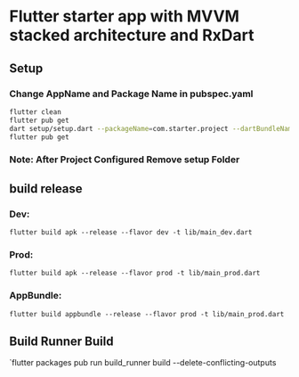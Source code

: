 # Flutter starter app with MVVM stacked architecture and RxDart 

## Setup

### Change AppName and Package Name in pubspec.yaml
```bash
flutter clean
flutter pub get
dart setup/setup.dart --packageName=com.starter.project --dartBundleName=starter --appName=Starter
flutter pub get
```
### Note: After Project Configured Remove setup Folder


## build release

### Dev: 
`flutter build apk --release --flavor dev -t lib/main_dev.dart`

### Prod: 
`flutter build apk --release --flavor prod -t lib/main_prod.dart`

### AppBundle:
`flutter build appbundle --release --flavor prod -t lib/main_prod.dart`


## Build Runner Build

`flutter packages pub run build_runner build --delete-conflicting-outputs